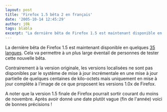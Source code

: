 ```yaml
---
layout: post
title: 'Firefox 1.5 bêta 2 en français'
date: '2005-10-14 12:45:29'
author: j0k
tags: blabla
excerpt: "La dernière bêta de Firefox 1.5 est maintenant disponible en quelques [35 langues](http://www.mozilla.org/products/firefox/all-beta).   Cela va permettre à un plus large éventail de personnes de tester cette nouvelle bêta.  \n  \nContrairement à la version originale, les versions localisées ne sont pas disponibles par le système de mise à jour      …"
---
```


La dernière bêta de Firefox 1.5 est maintenant disponible en quelques [35 langues](http://www.mozilla.org/products/firefox/all-beta).   Cela va permettre à un plus large éventail de personnes de tester cette nouvelle bêta.

Contrairement à la version originale, les versions localisées ne sont pas disponibles par le système de mise à jour incrémentale en une mise à jour partielle de quelques centaines de kilo-octets mais uniquement en mise à jour complète à l'image de ce que proposent les versions 1.0x de Firefox.

A noter que la version 1.5 finale de Firefox pourrait sortir courant du moins de novembre. Après avoir donné une date plutôt vague (fin de l'année) voici de bonnes précisions !
